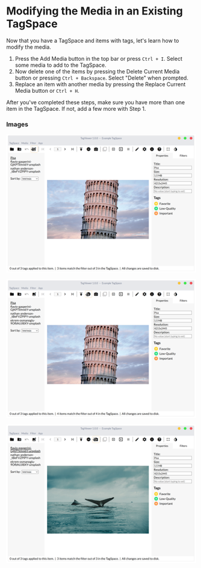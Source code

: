 # Modifying the Media in an Existing TagSpace

Now that you have a TagSpace and items with tags, let's learn how to modify the media.

1. Press the Add Media button in the top bar or press `Ctrl + I`. Select some media to add to the TagSpace.
2. Now delete one of the items by pressing the Delete Current Media button or pressing `Ctrl + Backspace`. Select "Delete" when prompted.
3. Replace an item with another media by pressing the Replace Current Media button or `Ctrl + H`.

After you've completed these steps, make sure you have more than one item in the TagSpace. If not, add a few more with Step 1.

### Images

![Step 1: The location of the Add Media button in the Top Bar](../.gitbook/assets/screenshot-from-2020-07-05-09-46-06.png)

![Step 2: The location of the Delete Media button in the Top Bar](../.gitbook/assets/screenshot-from-2020-07-05-09-48-22.png)

![Step 3: The location of the Replace Media button in the Top Bar](../.gitbook/assets/screenshot-from-2020-07-05-09-49-37.png)

